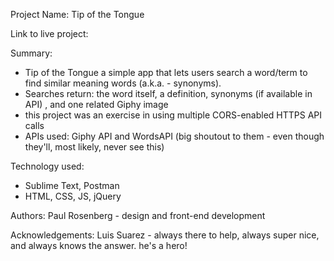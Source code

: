 Project Name: Tip of the Tongue

Link to live project:


Summary:
- Tip of the Tongue a simple app that lets users search a word/term to find similar meaning words (a.k.a. - synonyms). 
- Searches return: the word itself, a definition, synonyms (if available in API) , and one related Giphy image
- this project was an exercise in using multiple CORS-enabled HTTPS API calls
- APIs used: Giphy API and WordsAPI (big shoutout to them - even though they'll, most likely, never see this)

Technology used:
- Sublime Text, Postman
- HTML, CSS, JS, jQuery

Authors:
Paul Rosenberg - design and front-end development

Acknowledgements:
Luis Suarez - always there to help, always super nice, and always knows the answer. he's a hero! 

